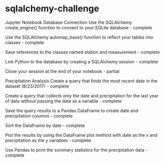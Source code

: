 # sqlalchemy-challenge

Jupyter Notebook Database Connection 
Use the SQLAlchemy create_engine() function to connect to your SQLite database - complete

Use the SQLAlchemy automap_base() function to reflect your tables into classes - complete

Save references to the classes named station and measurement - complete

Link Python to the database by creating a SQLAlchemy session - complete

Close your session at the end of your notebook - partial

Precipitation Analysis 
Create a query that finds the most recent date in the dataset (8/23/2017) - complete

Create a query that collects only the date and precipitation for the last year of data without passing the date as a variable - complete

Save the query results to a Pandas DataFrame to create date and precipitation columns - complete

Sort the DataFrame by date - complete

Plot the results by using the DataFrame plot method with date as the x and precipitation as the y variables - complete

Use Pandas to print the summary statistics for the precipitation data - complete
